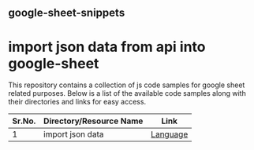 ## google-sheet-snippets

# import json data from api into google-sheet 


This repository contains a collection of js code samples for google sheet related purposes. 
Below is a list of the available code samples along with their directories and links for easy access.

|Sr.No. | Directory/Resource Name | Link |
|-------|-------------------|------|
|1 | import json data        | [Language](https://github.com/azhar-chaudhari/google-sheet-snippets/tree/main/import%20json/) |
